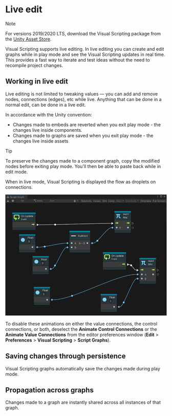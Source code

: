 # Live edit

> [!NOTE]
> For versions 2019/2020 LTS, download the Visual Scripting package from the [Unity Asset Store](https://assetstore.unity.com/packages/tools/visual-bolt-163802).

Visual Scripting supports live editing. In live editing you can create and edit graphs while in play mode and see the Visual Scripting updates in real time. This provides a fast way to iterate and test ideas without the need to recompile project changes.

## Working in live edit

Live editing is not limited to tweaking values — you can add and remove nodes, connections (edges), etc while live. Anything that can be done in a normal edit, can be done in a live edit.

In accordance with the Unity convention:

 *  Changes made to embeds are reverted when you exit play mode - the changes live inside components.
 * Changes made to graphs are saved when you exit play mode - the changes live inside assets

> [!TIP]
> To preserve the changes made to a component graph, copy the modified nodes before exiting play mode. You'll then be able to paste back while in edit mode.

When in live mode, Visual Scripting is displayed the flow as droplets on connections.

![](images/vs-live-editing-droplets.png)

To disable these animations on either the value connections, the control connections, or both,  deselect the **Animate Control Connections** or the **Animate Value Connections** from the editor preferences window (**Edit** > **Preferences** > **Visual Scripting** > **Script Graphs**).

## Saving changes through persistence

Visual Scripting graphs automatically save the changes made during play mode.

## Propagation across graphs

Changes made to a graph are instantly shared across all instances of that graph.
